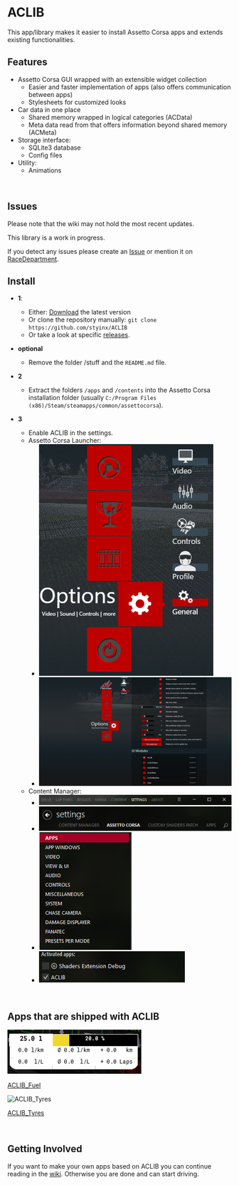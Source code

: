 # ACLIB

This app/library makes it easier to install Assetto Corsa apps and extends existing functionalities.

## Features

- Assetto Corsa GUI wrapped with an extensible widget collection
    - Easier and faster implementation of apps (also offers communication between apps)
    - Stylesheets for customized looks
- Car data in one place
    - Shared memory wrapped in logical categories (ACData)
    - Meta data read from that offers information beyond shared memory (ACMeta)
- Storage interface:
    - SQLite3 database
    - Config files
- Utility:
    - Animations

<br> 

## Issues

Please note that the wiki may not hold the most recent updates.

This library is a work in progress.

If you detect any issues please create an [Issue](https://github.com/styinx/ACLIB/issues) or mention it on [RaceDepartment](https://www.racedepartment.com/).

## Install

- **1**:
  - Either: [Download](https://github.com/styinx/ACLIB/archive/master.zip) the latest version
  - Or clone the repository manually: `git clone https://github.com/styinx/ACLIB`
  - Or take a look at specific [releases](https://github.com/styinx/ACLIB/releases).

- **optional**
  - Remove the folder /stuff and the `README.md` file.

- **2**
  - Extract the folders `/apps` and `/contents` into the Assetto Corsa installation folder (usually `C:/Program Files (x86)/Steam/steamapps/common/assettocorsa`).

- **3**
  - Enable ACLIB in the settings.
  - Assetto Corsa Launcher:
    - ![Settings](https://github.com/styinx/ACLIB/blob/master/stuff/images/ac_settings.png)
    - ![ACLIB](https://github.com/styinx/ACLIB/blob/master/stuff/images/ac_aclib.png)
  - Content Manager:
    - ![Settings](https://github.com/styinx/ACLIB/blob/master/stuff/images/cm_settings.png)
    - ![Assetto Corsa](https://github.com/styinx/ACLIB/blob/master/stuff/images/cm_assetto_corsa.png)
    - ![Apps](https://github.com/styinx/ACLIB/blob/master/stuff/images/cm_apps.png)
    - ![ACLIB](https://github.com/styinx/ACLIB/blob/master/stuff/images/cm_aclib.png)
  
<br>

## Apps that are shipped with ACLIB

![ACLIB_Fuel](https://github.com/styinx/ACLIB/blob/master/stuff/images/fuel_2.png 'ACLIB_Fuel')

[ACLIB_Fuel](https://github.com/styinx/ACLIB/wiki/ACLIB_Fuel)


![ACLIB_Tyres](https://github.com/styinx/ACLIB/blob/master/stuff/images/tyres_1.png 'ACLIB_Tyres')

[ACLIB_Tyres](https://github.com/styinx/ACLIB/wiki/ACLIB_Tyres)

<br>

## Getting Involved

If you want to make your own apps based on ACLIB you can continue reading in the [wiki](https://github.com/styinx/ACLIB/wiki).
Otherwise you are done and can start driving.







